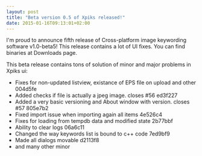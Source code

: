 ```yaml
---
layout: post
title: "Beta version 0.5 of Xpiks released!"
date: 2015-01-16T09:13:01+02:00
---
```


I'm proud to announce fifth release of Cross-platform image keywording software v1.0-beta5! This release contains a lot of UI fixes. You can find binaries at Downloads page.

This beta release contains tons of solution of minor and major problems in Xpiks ui:


- Fixes for non-updated listview, existance of EPS file on upload and other 004d5fe
- Added checks if file is actually a jpeg image. closes #56 ed3f227
- Added a very basic versioning and About window with version. closes #57 805e7b2
- Fixed import issue when importing again all items 4e526c4
- Fixes for loading from tempdb data and modified state 2b77bbf
- Ability to clear logs 06a6c11
- Changed the way keywords list is bound to c++ code 7ed9bf9
- Made all dialogs movable d2113f8
- and many other minor
